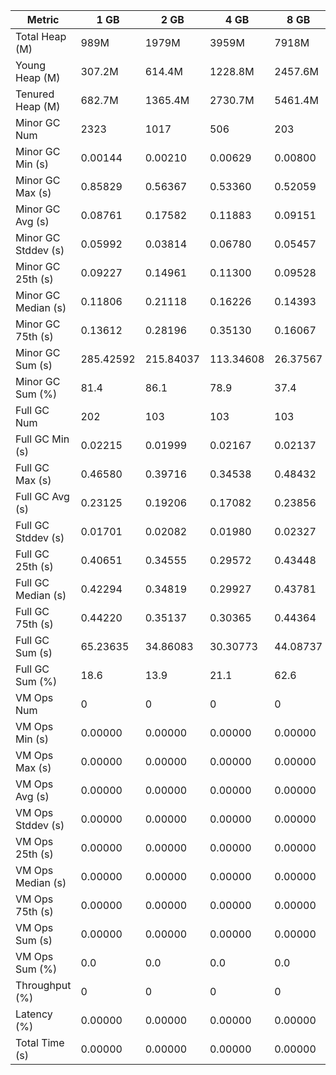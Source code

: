 | Metric | 1 GB | 2 GB | 4 GB | 8 GB |
|------|----|----|----|----|
| Total Heap (M) | 989M | 1979M | 3959M | 7918M |
| Young Heap (M) | 307.2M | 614.4M | 1228.8M | 2457.6M |
| Tenured Heap (M) | 682.7M | 1365.4M | 2730.7M | 5461.4M |
| Minor GC Num | 2323 | 1017 | 506 | 203 |
| Minor GC Min (s) | 0.00144 | 0.00210 | 0.00629 | 0.00800 |
| Minor GC Max (s) | 0.85829 | 0.56367 | 0.53360 | 0.52059 |
| Minor GC Avg (s) | 0.08761 | 0.17582 | 0.11883 | 0.09151 |
| Minor GC Stddev (s) | 0.05992 | 0.03814 | 0.06780 | 0.05457 |
| Minor GC 25th (s) | 0.09227 | 0.14961 | 0.11300 | 0.09528 |
| Minor GC Median (s) | 0.11806 | 0.21118 | 0.16226 | 0.14393 |
| Minor GC 75th (s) | 0.13612 | 0.28196 | 0.35130 | 0.16067 |
| Minor GC Sum (s) | 285.42592 | 215.84037 | 113.34608 | 26.37567 |
| Minor GC Sum (%) | 81.4 | 86.1 | 78.9 | 37.4 |
| Full GC Num | 202 | 103 | 103 | 103 |
| Full GC Min (s) | 0.02215 | 0.01999 | 0.02167 | 0.02137 |
| Full GC Max (s) | 0.46580 | 0.39716 | 0.34538 | 0.48432 |
| Full GC Avg (s) | 0.23125 | 0.19206 | 0.17082 | 0.23856 |
| Full GC Stddev (s) | 0.01701 | 0.02082 | 0.01980 | 0.02327 |
| Full GC 25th (s) | 0.40651 | 0.34555 | 0.29572 | 0.43448 |
| Full GC Median (s) | 0.42294 | 0.34819 | 0.29927 | 0.43781 |
| Full GC 75th (s) | 0.44220 | 0.35137 | 0.30365 | 0.44364 |
| Full GC Sum (s) | 65.23635 | 34.86083 | 30.30773 | 44.08737 |
| Full GC Sum (%) | 18.6 | 13.9 | 21.1 | 62.6 |
| VM Ops Num | 0 | 0 | 0 | 0 |
| VM Ops Min (s) | 0.00000 | 0.00000 | 0.00000 | 0.00000 |
| VM Ops Max (s) | 0.00000 | 0.00000 | 0.00000 | 0.00000 |
| VM Ops Avg (s) | 0.00000 | 0.00000 | 0.00000 | 0.00000 |
| VM Ops Stddev (s) | 0.00000 | 0.00000 | 0.00000 | 0.00000 |
| VM Ops 25th (s) | 0.00000 | 0.00000 | 0.00000 | 0.00000 |
| VM Ops Median (s) | 0.00000 | 0.00000 | 0.00000 | 0.00000 |
| VM Ops 75th (s) | 0.00000 | 0.00000 | 0.00000 | 0.00000 |
| VM Ops Sum (s) | 0.00000 | 0.00000 | 0.00000 | 0.00000 |
| VM Ops Sum (%) | 0.0 | 0.0 | 0.0 | 0.0 |
| Throughput (%) | 0 | 0 | 0 | 0 |
| Latency (%) | 0.00000 | 0.00000 | 0.00000 | 0.00000 |
| Total Time (s) | 0.00000 | 0.00000 | 0.00000 | 0.00000 |
